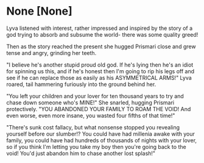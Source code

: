 # None [None]
Lyva listened with interest, rather impressed and inspired by the story of a god trying to absorb and subsume the world- there was some quality greed!    

Then as the story reached the present she hugged Prismari close and grew tense and angry, grinding her teeth.   

"I believe he's another stupid proud old god. If he's lying then he's an idiot for spinning us this, and if he's honest then I'm going to rip his legs off and see if he can replace those as easily as his ASYMMETRICAL ARMS!" Lyva roared, tail hammering furiously into the ground behind her.   

"You left your children and your lover for ten thousand years to try and chase down someone who's MINE!" She snarled, hugging Prismari protectively. "YOU ABANDONED YOUR FAMILY TO ROAM THE VOID! And even worse, even more insane,  you wasted four fifths of that time!"   

"There's sunk cost fallacy, but what nonsense stopped you revealing yourself before our slumber!? You could have had millenia awake with your family, you could have had hundreds of thousands of nights with your lover, so if you think I'm letting you take my boy then you're going back to the void! You'd just abandon him to chase another lost splash!"
